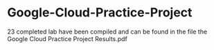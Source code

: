# Google-Cloud-Practice-Project


23 completed lab have been compiled and can be found in the file the Google Cloud Practice Project Results.pdf


